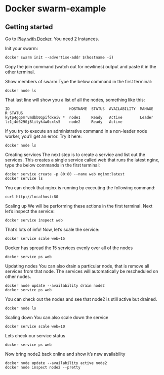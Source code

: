 Docker swarm-example
=========

Getting started
---------------

Go to [Play with Docker](https://www.play-with-docker.com). You need 2 Instances. 

Init your swarm:
```
docker swarm init --advertise-addr $(hostname -i)
```
Copy the join command (watch out for newlines) output and paste it in the other terminal.

Show members of swarm
Type the below command in the first terminal:
```
docker node ls
```
That last line will show you a list of all the nodes, something like this:
```
ID                           HOSTNAME  STATUS  AVAILABILITY  MANAGE
R STATUS
kytp4gq5mrvmdbb0qpifdxeiv *  node1     Ready   Active        Leader
lz1j4d6290j8lityk4w0cxls5    node2     Ready   Active
```
If you try to execute an administrative command in a non-leader node worker, you’ll get an error. Try it here:
```
docker node ls
```
Creating services
The next step is to create a service and list out the services. This creates a single service called web that runs the latest nginx, type the below commands in the first terminal:
```
docker service create -p 80:80 --name web nginx:latest
docker service ls
```
You can check that nginx is running by executing the following command:
```
curl http://localhost:80
```
Scaling up
We will be performing these actions in the first terminal. Next let’s inspect the service:
```
docker service inspect web
```
That’s lots of info! Now, let’s scale the service:
```
docker service scale web=15
```
Docker has spread the 15 services evenly over all of the nodes
```
docker service ps web
```
Updating nodes
You can also drain a particular node, that is remove all services from that node. The services will automatically be rescheduled on other nodes.
```
docker node update --availability drain node2
docker service ps web
```
You can check out the nodes and see that node2 is still active but drained.
```
docker node ls
```
Scaling down
You can also scale down the service
```
docker service scale web=10
```
Lets check our service status
```
docker service ps web
```
Now bring node2 back online and show it’s new availability
```
docker node update --availability active node2
docker node inspect node2 --pretty
```
